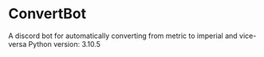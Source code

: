 # ConvertBot
A discord bot for automatically converting from metric to imperial and vice-versa
<hl>
Python version: 3.10.5
